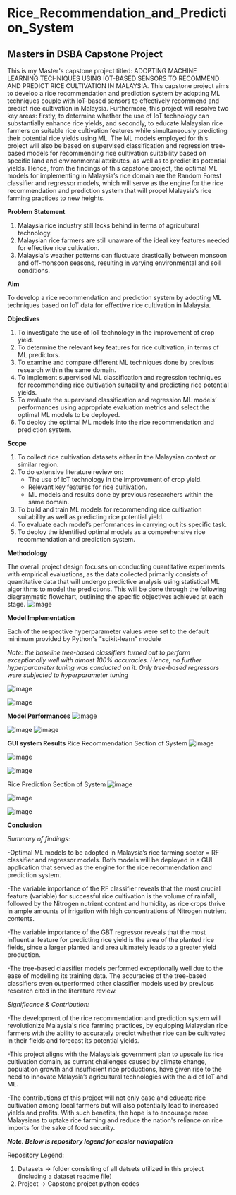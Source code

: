 # Rice_Recommendation_and_Prediction_System
## Masters in DSBA Capstone Project


This is my Master's capstone project titled: ADOPTING MACHINE LEARNING TECHNIQUES USING IOT-BASED SENSORS TO RECOMMEND AND PREDICT RICE CULTIVATION IN MALAYSIA. This capstone project aims to develop a rice recommendation and prediction system by adopting ML techniques couple with IoT-based sensors to effectively recommend and predict rice cultivation in Malaysia. Furthermore, this project will resolve two key areas: firstly, to determine whether the use of IoT technology can substantially enhance rice yields, and secondly, to educate Malaysian rice farmers on suitable rice cultivation features while simultaneously predicting their potential rice yields using ML. The ML models employed for this project will also be based on supervised classification and regression tree-based models for recommending rice cultivation suitability based on specific land and environmental attributes, as well as to predict its potential yields. Hence, from the findings of this capstone project, the optimal ML models for implementing in Malaysia’s rice domain are the Random Forest classifier and regressor models, which will serve as the engine for the rice recommendation and prediction system that will propel Malaysia’s rice farming practices to new heights.



**Problem Statement**
1. Malaysia rice industry still lacks behind in terms of agricultural technology.
2. Malaysian rice farmers are still unaware of the ideal key features needed for effective rice cultivation.
3. Malaysia's weather patterns can fluctuate drastically between monsoon and off-monsoon seasons, resulting in varying environmental and soil conditions.
   


**Aim**

To develop a rice recommendation and prediction system by adopting ML techniques based on IoT data for effective rice cultivation in Malaysia.



**Objectives**
1.	To investigate the use of IoT technology in the improvement of crop yield. 
2.	To determine the relevant key features for rice cultivation, in terms of ML predictors. 
3.	To examine and compare different ML techniques done by previous research within the same domain. 
4.	To implement supervised ML classification and regression techniques for recommending rice cultivation suitability and predicting rice potential yields.
5.	To evaluate the supervised classification and regression ML models’ performances using appropriate evaluation metrics and select the optimal ML models to be deployed.
6.	To deploy the optimal ML models into the rice recommendation and prediction system.



**Scope**
1. To collect rice cultivation datasets either in the Malaysian context or similar region. 
2. To do extensive literature review on:
   - The use of IoT technology in the improvement of crop yield.
   - Relevant key features for rice cultivation.
   - ML models and results done by previous researchers within the same domain.
3. To build and train ML models for recommending rice cultivation suitability as well as predicting rice potential yield.
4. To evaluate each model’s performances in carrying out its specific task. 
5. To  deploy the identified optimal models as a comprehensive rice recommendation and prediction system.



**Methodology**

The overall project design focuses on conducting quantitative experiments with empirical evaluations, as the data collected primarily consists of quantitative data that will undergo predictive analysis using statistical ML algorithms to model the predictions. This will be done through the following diagrammatic flowchart, outlining the specific objectives achieved at each stage.
![image](https://github.com/justin950717/Rice_Recommendation_and_Prediction_System/assets/95216403/9cc4a22d-74d3-4688-991e-bd6a11b4374f)



**Model Implementation**

Each of the respective hyperparameter values were set to the default minimum provided by Python's "scikit-learn" module

*Note: the baseline tree-based classifiers turned out to perform exceptionally well with almost 100% accuracies. Hence, no further hyperparameter tuning was conducted on it. Only tree-based regressors were subjected to hyperparameter tuning*

![image](https://github.com/justin950717/Rice_Recommendation_and_Prediction_System/assets/95216403/ac3f3dec-bc34-4c6b-b43c-1e7962e3a661)

![image](https://github.com/justin950717/Rice_Recommendation_and_Prediction_System/assets/95216403/097b5416-02f3-4a16-876c-7e28a0047aee)



**Model Performances**
![image](https://github.com/justin950717/Rice_Recommendation_and_Prediction_System/assets/95216403/344c885f-5826-4734-9097-9b729b39d0a3)


![image](https://github.com/justin950717/Rice_Recommendation_and_Prediction_System/assets/95216403/736a7390-8f0d-4cc3-8c7e-bd53b2de6525)
![image](https://github.com/justin950717/Rice_Recommendation_and_Prediction_System/assets/95216403/4a3fbfc3-7bbd-4222-a6f5-a61cdbf83129)



**GUI system Results**
Rice Recommendation Section of System
![image](https://github.com/justin950717/Rice_Recommendation_and_Prediction_System/assets/95216403/e716b171-d042-44f9-9464-89a0970e535e)

![image](https://github.com/justin950717/Rice_Recommendation_and_Prediction_System/assets/95216403/1d876bdd-b162-4047-b3bd-e379b0ffaec6)

![image](https://github.com/justin950717/Rice_Recommendation_and_Prediction_System/assets/95216403/bbc7bdc4-b39a-4039-aaa4-112c38461710)


Rice Prediction Section of System
![image](https://github.com/justin950717/Rice_Recommendation_and_Prediction_System/assets/95216403/62f71c70-172f-4ce5-8b90-e15a69bbc35f)

![image](https://github.com/justin950717/Rice_Recommendation_and_Prediction_System/assets/95216403/49c76814-4c1a-4eaf-83ab-2597a2c1f252)

![image](https://github.com/justin950717/Rice_Recommendation_and_Prediction_System/assets/95216403/c930e43a-d2eb-400d-b815-849d9828699e)



**Conclusion**

*Summary of findings:*

-Optimal ML models to be adopted in Malaysia’s rice farming sector = RF classifier and regressor models. Both models will be deployed in a GUI application that served as the engine for the rice recommendation and prediction system. 

-The variable importance of the RF classifier reveals that the most crucial feature (variable) for successful rice cultivation is the volume of rainfall, followed by the Nitrogen nutrient content and humidity, as rice crops thrive in ample amounts of irrigation with high concentrations of Nitrogen nutrient contents. 

-The variable importance of the GBT regressor reveals that the most influential feature for predicting rice yield is the area of the planted rice fields, since a larger planted land area ultimately leads to a greater yield production.

-The tree-based classifier models performed exceptionally well due to the ease of modelling its training data. The accuracies of the tree-based classifiers even outperformed other classifier models used by previous research cited in the literature review. 



*Significance & Contribution:*

-The development of the rice recommendation and prediction system will revolutionize Malaysia's rice farming practices, by equipping Malaysian rice farmers with the ability to accurately predict whether rice can be cultivated in their fields and forecast its potential yields. 

-This project aligns with the Malaysia’s government plan to upscale its rice cultivation domain, as current challenges caused by climate change, population growth and insufficient rice productions, have given rise to the need to innovate Malaysia’s agricultural technologies with the aid of IoT and ML.

-The contributions of this project will not only ease and educate rice cultivation among local farmers but will also potentially lead to increased yields and profits. With such benefits, the hope is to encourage more Malaysians to uptake rice farming and reduce the nation's reliance on rice imports for the sake of food security.



***Note: Below is repository legend for easier naviagation***

Repository Legend:
1.  Datasets -> folder consisting of all datsets utilized in this project (including a dataset readme file)
2.  Project -> Capstone project python codes




